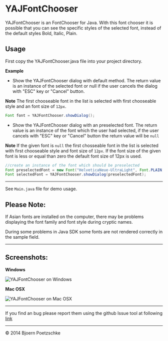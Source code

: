 YAJFontChooser
==============

YAJFontChooser is an FontChooser for Java. With this font chooser it is possible that you can see the specific styles of the selected font, instead of the default styles Bold, Italic, Plain.

Usage
-----
First copy the YAJFontChooser.java file into your project directory.

**Example**

* Show the YAJFontChooser dialog with default method. The return value is an instance of the selected font or null if the user cancels the dialog with "ESC" key or "Cancel" button.  

**Note** The first chooseable font in the list is selected with first chooseable style and an font size of <code>12px</code>.
```java
Font font = YAJFontChooser.showDialog();
```
* Show the YAJFontChooser dialog with an preselected font. The return value is an instance of the font which the user had selected, if the user cancels with "ESC" key or "Cancel" button the return value will be <code>null</code>

**Note** If the given font is <code>null</code> the first chosseable font in the list is selected with first chooseable style and font size of <code>12px</code>. If the font size of the given font is less or equal than zero the default font size of 12px is used.
```java
//create an instance of the font which should be preselected
Font preselectedFont = new Font("HelveticaNeue-UltraLight", Font.PLAIN, 10);
Font selectedFont = YAJFontChooser.showDialog(preselectedFont);
```
---
See <code>Main.java</code> file for demo usage.

Please Note:
------------
If Asian fonts are installed on the computer, there may be problems displaying the font family and font style during cryptic names.

During some problems in Java SDK some fonts are not rendered correctly in the sample field.

---

Screenshots:
-----------
**Windows**

![YAJFontChooser on Windows](http://www.bpdev.net/YAJFontChooser_win.png)

**Mac OSX**

![YAJFontChooser on Mac OSX](http://www.bpdev.net/YAJFontChooser_mac.png)

---

If you find an bug please report them using the github Issue tool at following [link](https://github.com/kaenplan/YAJFontChooser/issues)

---

© 2014 Bjoern Poetzschke
